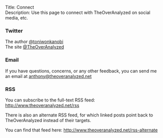 Title: Connect  
Description: Use this page to connect with TheOverAnalyzed on social media, etc.  

### Twitter

The author [@toniwonkanobi][twitter]  
The site [@TheOverAnalyzed][twitter 2]

### Email

If you have questions, concerns, or any other feedback, you can send me an email at <anthony@theoveranalyzed.net>
  
### RSS

You can subscribe to the full-text RSS feed: <http://www.theoveranalyzed.net/rss>

There is also an alternate RSS feed, for which linked posts point back to TheOverAnalyzed instead of their targets.

You can find that feed here: <http://www.theoveranalyzed.net/rss-alternate>

[twitter]: http://www.twitter.com/toniwonkanobi "Me on Twitter"
[twitter 2]: http://www.twitter.com/theoveranalyzed "Twitter account for TheOverAnalyzed (occasional site updates, in addition to auto-postings)"